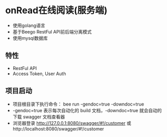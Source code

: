# onRead在线阅读(服务端)
- 使用golang语言
- 基于Beego RestFul API前后端分离模式
- 使用mysql数据库

## 特性
- RestFul API
- Access Token, User Auth


## 项目启动
- 项目根目录下执行命令： bee run -gendoc=true -downdoc=true
- -gendoc=true 表示每次自动化的 build 文档，-downdoc=true 就会自动的下载 swagger 文档查看器
- 浏览器登录  http://127.0.0.1:8080/swagger/#!/customer  或  http://localhost:8080/swagger/#!/customer
